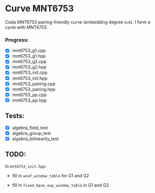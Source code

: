 # Curve MNT6753 
Coda MNT6753 pairing-friendly curve (embedding degree `k=6`). I form a cycle with MNT4753.

### Progress:
- [x] mnt6753_g1.cpp  
- [x] mnt6753_g1.hpp  
- [x] mnt6753_g2.cpp  
- [x] mnt6753_g2.hpp  
- [x] mnt6753_init.cpp  
- [x] mnt6753_init.hpp  
- [x] mnt6753_pairing.cpp  
- [x] mnt6753_pairing.hpp  
- [x] mnt6753_pp.cpp  
- [x] mnt6753_pp.hpp

## Tests:
- [x] algebra_field_test
- [x] algebra_group_test
- [x] algebra_bilinearity_test

## TODO:
In `mnt6753_init.hpp`:

* fill in `wnaf_window_table` for G1 and G2 

* fill in `fixed_base_exp_window_table` in G1 and G2

